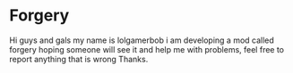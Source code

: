 Forgery
=======

Hi guys and gals my name is lolgamerbob i am developing a mod called forgery hoping someone will see it and help me with problems, feel free to report anything that is wrong Thanks.
